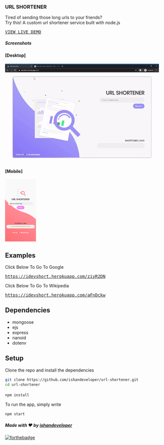### URL SHORTENER
Tired of sending those long urls to your friends? <br>
Try this! A custom url shortener service built with node.js

<pre><a href="http://idevshort.herokuapp.com/">VIEW LIVE DEMO</a></pre>

##### Screenshots
  #### [Desktop]
  
  <img src="https://github.com/ishandeveloper/url-shortener/blob/master/screenshots/demo.gif?raw=true">

  #### [Mobile]
  <img src="https://github.com/ishandeveloper/url-shortener/blob/master/screenshots/mobile.PNG?raw=false" width="20%">
  
## Examples
Click Below To Go To Google
<pre><a href="https://idevshort.herokuapp.com/ziyR2DN">https://idevshort.herokuapp.com/ziyR2DN</a></pre>

Click Below To Go To Wikipedia
<pre><a href="https://idevshort.herokuapp.com/aFnDckw">https://idevshort.herokuapp.com/aFnDckw</a></pre>

## Dependencies

* mongoose
* ejs
* express
* nanoid
* dotenv

## Setup

Clone the repo and install the dependencies 

```bash
git clone https://github.com/ishandeveloper/url-shortener.git
cd url-shortener

npm install
```
To run the app, simply write

```bash
npm start
```

##### Made with ♥ by <a href="https://github.com/ishandeveloper">ishandeveloper</a>


[![forthebadge](https://forthebadge.com/images/badges/built-with-love.svg)](https://github.com/ishandeveloper)

